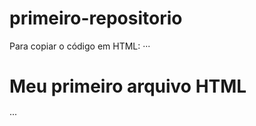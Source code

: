 # primeiro-repositorio

Para copiar o código em HTML:
···
<html>
  <h1>Meu primeiro arquivo HTML</h1>
</html>
···                                                                                                                                                         
